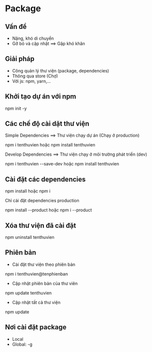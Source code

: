 # Package

## Vấn đề

- Nặng, khó di chuyển
- Gỡ bỏ và cập nhật ==> Gặp khó khăn

## Giải pháp

- Công quản lý thư viện (package, dependencies)
- Thông qua store (Chợ)
- Với js: npm, yarn,...

## Khởi tạo dự án với npm

npm init -y

## Các chế độ cài dặt thư viện

Simple Dependencies ==> Thư viện chạy dự án (Chạy ở production)

npm i tenthuvien hoặc npm install tenthuvien

Develop Dependencies ==> Thư viện chạy ở môi trường phát triển (dev)

npm i tenthuvien --save-dev hoặc npm install tenthuvien

## Cài đặt các dependencies

npm install hoặc npm i

Chỉ cài đặt dependencies production

npm install --product hoặc npm i --product

## Xóa thư viện đã cài đặt

npm uninstall tenthuvien

## Phiên bản

- Cài đặt thư viện theo phiên bản

npm i tenthuvien@tenphienban

- Cập nhật phiên bản của thư viên

npm update tenthuvien

- Cập nhật tất cả thư viện

npm update

## Nơi cài đặt package

- Local
- Global: -g
